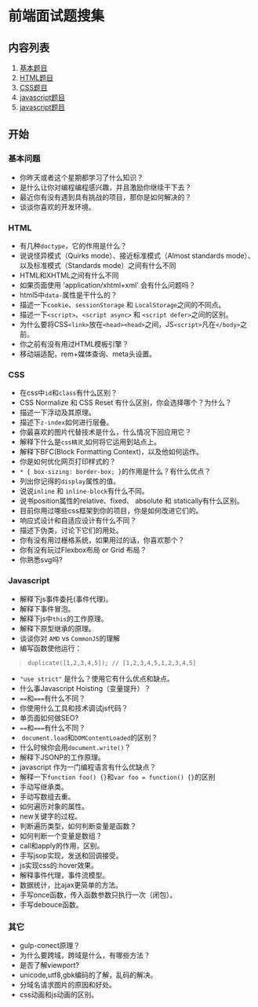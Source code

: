 # 前端面试题搜集
## 内容列表
1. [基本题目](#基本问题)
2. [HTML题目](#html) 
3. [CSS题目](#css)
4. [javascript题目](#javascript)
5. [javascript题目](#其它)

## 开始
### 基本问题
* 你昨天或者这个星期都学习了什么知识？
* 是什么让你对编程编程感兴趣，并且激励你继续干下去？
* 最近你有没有遇到具有挑战的项目，那你是如何解决的？
* 谈谈你喜欢的开发环境。

### HTML
* 有几种```doctype```，它的作用是什么？
* 说说怪异模式（Quirks mode）、接近标准模式（Almost standards mode）、以及标准模式（Standards mode）之间有什么不同
* HTML和XHTML之间有什么不同
* 如果页面使用 'application/xhtml+xml' 会有什么问题吗？
* html5中```data-```属性是干什么的？
* 描述一下```cookie```、```sessionStorage``` 和 ```LocalStorage```之间的不同点。
* 描述一下```<script>```、```<script async>``` 和 ```<script defer>```之间的区别。
* 为什么要将CSS```<link>```放在```<head><head>```之间，JS```<script>```凡在```</body>```之前。
* 你之前有没有用过HTML模板引擎？
* 移动端适配，rem+媒体查询、meta头设置。


### CSS
* 在css中```id```和```class```有什么区别？
* CSS Normalize 和 CSS Reset 有什么区别，你会选择哪个？为什么？
* 描述一下浮动及其原理。
* 描述下```z-index```如何进行层叠。
* 你最喜欢的图片代替技术是什么，什么情况下回应用它？
* 解释下什么是```css精灵```,如何将它运用到站点上。
* 解释下BFC(Block Formatting Context)，以及他如何运作。
* 你是如何优化网页打印样式的？
* ```* { box-sizing: border-box; }```的作用是什么？有什么优点？
* 列出你记得的```display```属性的值。
* 说说```inline``` 和 ```inline-block```有什么不同。
* 说书position属性的relative、fixed、 absolute 和 statically有什么区别。 
* 目前你用过哪些css框架到你的项目，你是如何改进它们的。
* 响应式设计和自适应设计有什么不同？
* 描述下伪类，讨论下它们的用处。
* 你有没有用过栅格系统，如果用过的话，你喜欢那个？
* 你有没有玩过Flexbox布局 or Grid 布局？
* 你熟悉svg吗?

### Javascript
* 解释下js事件委托(事件代理)。
* 解释下事件冒泡。
* 解释下js中```this```的工作原理。
* 解释下原型继承的原理。
* 谈谈你对 ```AMD``` vs ```CommonJS```的理解
* 编写函数使他运行：
> ```duplicate([1,2,3,4,5]); // [1,2,3,4,5,1,2,3,4,5]```
* ```"use strict"``` 是什么？使用它有什么优点和缺点。
* 什么事Javascript Hoisting（变量提升）？
* ```==```和```===```有什么不同？
* 你使用什么工具和技术调试js代码？
* 单页面如何做SEO?
* ```==```和```===```有什么不同？
*  ```document.load```和```DOMContentLoaded```的区别？
* 什么时候你会用```document.write()```？
* 解释下JSONP的工作原理。
* javascript 作为一门编程语言有什么优缺点？
* 解释一下```function foo() {}```和```var foo = function() {}```的区别
* 手动写继承类。
* 手动写数组去重。
* 如何遍历对象的属性。
* new关键字的过程。
* 判断遍历类型，如何判断变量是函数？
* 如何判断一个变量是数组？
* call和apply的作用，区别。
* 手写jsop实现，发送和回调接受。
* js实现css的:hover效果。
* 解释事件代理，事件流模型。
* 数据统计，比ajax更简单的方法。
* 手写once函数，传入函数参数只执行一次（闭包）。
* 手写debouce函数。


### 其它
* gulp-conect原理？
* 为什么要跨域，跨域是什么，有哪些方法？
* 是否了解viewport?
* unicode,utf8,gbk编码的了解，乱码的解决。
* 分域名请求图片的原因和好处。
* css动画和js动画的区别。



